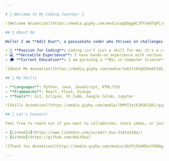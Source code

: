 ```yaml
---

# 🌟 Welcome to My Coding Journey! 🌟

![Welcome Animation](https://media.giphy.com/media/qgQUggAC3Pfv687qPC/giphy.gif)

## 👤 About Me

Hello! I am **Adit Dua**, a passionate coder who thrives on challenges and innovation. Here's a glimpse into my world:

- 🎉 **Passion for Coding**: Coding isn't just a skill for me; it's a creative outlet where I bring ideas to life.
- 💻 **Versatile Experience**: I have hands-on experience with various programming languages, including Python, Java, and more.
- 🎓 **Current Education**: I am pursuing a **BSc in Computer Science**, where I deepen my knowledge and hone my skills.

![About Me Animation](https://media.giphy.com/media/3o6Zt1kXgO29u6X3aE/giphy.gif)

## 🚀 My Skills

- **Languages**: Python, Java, JavaScript, HTML/CSS
- **Frameworks**: React, Flask, Django
- **Tools**: Git, Eclipse, VS Code, Google Colab, Jupyter

![Skills Animation](https://media.giphy.com/media/l0MYI3xtk3R3DJQ5i/giphy.gif)

## 💬 Let's Connect!

Feel free to reach out if you want to collaborate, share ideas, or just chat about coding!

- [LinkedIn](https://www.linkedin.com/in/adit-dua-3143a328a/)
- [GitHub](https://github.com/AditDua)

![Thank You Animation](https://media.giphy.com/media/26tPj9ImM5xV76R0g/giphy.gif)

---
```

